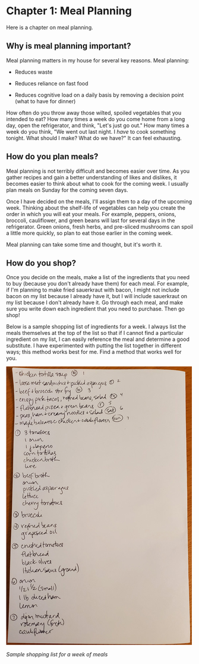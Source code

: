 # Chapter 1: Meal Planning

Here is a chapter on meal planning.

## Why is meal planning important?

Meal planning matters in my house for several key reasons. Meal planning:

-   Reduces waste

-   Reduces reliance on fast food

-   Reduces cognitive load on a daily basis by removing a decision point (what to have for dinner)

How often do you throw away those wilted, spoiled vegetables that you intended to eat? How many times a week do you come home from a long day, open the refrigerator, and think, "Let's just go out." How many times a week do you think, "We went out last night. I *have* to cook something tonight. What should I make? What do we have?" It can feel exhausting.

## How do you plan meals?

Meal planning is not terribly difficult and becomes easier over time. As you gather recipes and gain a better understanding of likes and dislikes, it becomes easier to think about what to cook for the coming week. I usually plan meals on Sunday for the coming seven days.

Once I have decided on the meals, I'll assign them to a day of the upcoming week. Thinking about the shelf-life of vegetables can help you create the order in which you will eat your meals. For example, peppers, onions, broccoli, cauliflower, and green beans will last for several days in the refrigerator. Green onions, fresh herbs, and pre-sliced mushrooms can spoil a little more quickly, so plan to eat those earlier in the coming week.

Meal planning can take some time and thought, but it's worth it.

## How do you shop?

Once you decide on the meals, make a list of the ingredients that you need to buy (because you don't already have them) for each meal. For example, if I'm planning to make fried sauerkraut with bacon, I might not include bacon on my list because I already have it, but I will include sauerkraut on my list because I don't already have it. Go through each meal, and make sure you write down each ingredient that you need to purchase. Then go shop!

Below is a sample shopping list of ingredients for a week. I always list the meals themselves at the top of the list so that if I cannot find a particular ingredient on my list, I can easily reference the meal and determine a good substitute. I have experimented with putting the list together in different ways; this method works best for me. Find a method that works well for you. 

![Sample shopping list](images/list.jpg)

*Sample shopping list for a week of meals*

## 
